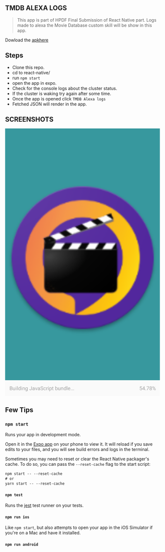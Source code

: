 
## TMDB ALEXA LOGS

 > This app is part of HPDF Final Submission
 > of React Native part.
 > Logs made to alexa the Movie Database custom skill
 > will be show in this app.

 Dowload the
 [apkhere](https://drive.google.com/file/d/1Ic3K8_6Kq1xuLtqek154yeU3Bg_InLzw/view?usp=sharing)

 ## Steps

 * Clone this repo.
 * cd to react-native/
 * run `npm start`
 * open the app in expo.
 * Check for the console logs about the cluster status.
 * If the cluster is waking try again after some time.
 * Once the app is opened click `TMDB Alexa logs`
 * Fetched JSON will render in the app.

## SCREENSHOTS
 ![SPLASH SCREEN](./assets/splash.png)

 ## Few Tips

### `npm start`

Runs your app in development mode.

Open it in the [Expo app](https://expo.io) on your phone to view it. It will reload if you save edits to your files, and you will see build errors and logs in the terminal.

Sometimes you may need to reset or clear the React Native packager's cache. To do so, you can pass the `--reset-cache` flag to the start script:

```
npm start -- --reset-cache
# or
yarn start -- --reset-cache
```

#### `npm test`

Runs the [jest](https://github.com/facebook/jest) test runner on your tests.

#### `npm run ios`

Like `npm start`, but also attempts to open your app in the iOS Simulator if you're on a Mac and have it installed.

#### `npm run android`
